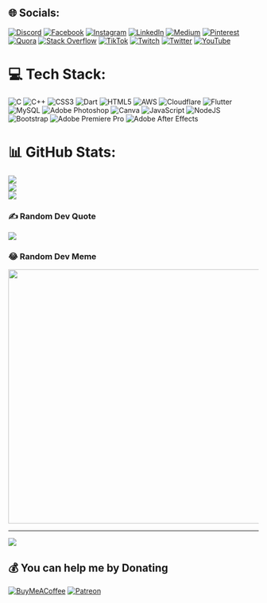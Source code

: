 
## 🌐 Socials:
[![Discord](https://img.shields.io/badge/Discord-%237289DA.svg?logo=discord&logoColor=white)](htttps://discord.gg/4Dc6m8B5Es) [![Facebook](https://img.shields.io/badge/Facebook-%231877F2.svg?logo=Facebook&logoColor=white)](https://facebook.com/iamsanjeev44) [![Instagram](https://img.shields.io/badge/Instagram-%23E4405F.svg?logo=Instagram&logoColor=white)](https://instagram.com/acrazypotato) [![LinkedIn](https://img.shields.io/badge/LinkedIn-%230077B5.svg?logo=linkedin&logoColor=white)](https://linkedin.com/in/acrazypotato) [![Medium](https://img.shields.io/badge/Medium-12100E?logo=medium&logoColor=white)](https://medium.com/@aCrazyPOTATO) [![Pinterest](https://img.shields.io/badge/Pinterest-%23E60023.svg?logo=Pinterest&logoColor=white)](https://pinterest.com/aCrazyPOTATOO) [![Quora](https://img.shields.io/badge/Quora-%23B92B27.svg?logo=Quora&logoColor=white)](https://quora.com/profile/ACrazyPOTATO) [![Stack Overflow](https://img.shields.io/badge/-Stackoverflow-FE7A16?logo=stack-overflow&logoColor=white)](https://stackoverflow.com/users/15875633) [![TikTok](https://img.shields.io/badge/TikTok-%23000000.svg?logo=TikTok&logoColor=white)](https://www.tiktok.com/@acrazypotato) [![Twitch](https://img.shields.io/badge/Twitch-%239146FF.svg?logo=Twitch&logoColor=white)](https://twitch.tv/acrazypotatoo) [![Twitter](https://img.shields.io/badge/Twitter-%231DA1F2.svg?logo=Twitter&logoColor=white)](https://twitter.com/iamsanjeev44) [![YouTube](https://img.shields.io/badge/YouTube-%23FF0000.svg?logo=YouTube&logoColor=white)](https://youtube.com/c/aCrazyPOTATO) 

# 💻 Tech Stack:
![C](https://img.shields.io/badge/c-%2300599C.svg?style=for-the-badge&logo=c&logoColor=white) ![C++](https://img.shields.io/badge/c++-%2300599C.svg?style=for-the-badge&logo=c%2B%2B&logoColor=white) ![CSS3](https://img.shields.io/badge/css3-%231572B6.svg?style=for-the-badge&logo=css3&logoColor=white) ![Dart](https://img.shields.io/badge/dart-%230175C2.svg?style=for-the-badge&logo=dart&logoColor=white) ![HTML5](https://img.shields.io/badge/html5-%23E34F26.svg?style=for-the-badge&logo=html5&logoColor=white) ![AWS](https://img.shields.io/badge/AWS-%23FF9900.svg?style=for-the-badge&logo=amazon-aws&logoColor=white) ![Cloudflare](https://img.shields.io/badge/Cloudflare-F38020?style=for-the-badge&logo=Cloudflare&logoColor=white) ![Flutter](https://img.shields.io/badge/Flutter-%2302569B.svg?style=for-the-badge&logo=Flutter&logoColor=white) ![MySQL](https://img.shields.io/badge/mysql-%2300f.svg?style=for-the-badge&logo=mysql&logoColor=white) ![Adobe Photoshop](https://img.shields.io/badge/adobephotoshop-%2331A8FF.svg?style=for-the-badge&logo=adobephotoshop&logoColor=white) ![Canva](https://img.shields.io/badge/Canva-%2300C4CC.svg?style=for-the-badge&logo=Canva&logoColor=white) ![JavaScript](https://img.shields.io/badge/javascript-%23323330.svg?style=for-the-badge&logo=javascript&logoColor=%23F7DF1E) ![NodeJS](https://img.shields.io/badge/node.js-6DA55F?style=for-the-badge&logo=node.js&logoColor=white) ![Bootstrap](https://img.shields.io/badge/bootstrap-%23563D7C.svg?style=for-the-badge&logo=bootstrap&logoColor=white) ![Adobe Premiere Pro](https://img.shields.io/badge/Adobe%20Premiere%20Pro-9999FF.svg?style=for-the-badge&logo=Adobe%20Premiere%20Pro&logoColor=white) ![Adobe After Effects](https://img.shields.io/badge/Adobe%20After%20Effects-9999FF.svg?style=for-the-badge&logo=Adobe%20After%20Effects&logoColor=white)
# 📊 GitHub Stats:
![](https://github-readme-stats.vercel.app/api?username=aCrazyPOTATO&theme=dark&hide_border=false&include_all_commits=true&count_private=true)<br/>
![](https://github-readme-streak-stats.herokuapp.com/?user=aCrazyPOTATO&theme=dark&hide_border=false)<br/>
![](https://github-readme-stats.vercel.app/api/top-langs/?username=aCrazyPOTATO&theme=dark&hide_border=false&include_all_commits=true&count_private=true&layout=compact)

### ✍️ Random Dev Quote
![](https://quotes-github-readme.vercel.app/api?type=horizontal&theme=radical)

### 😂 Random Dev Meme
<img src="https://random-memer.herokuapp.com/" width="512px"/>

---
[![](https://visitcount.itsvg.in/api?id=aCrazyPOTATO&icon=0&color=0)](https://visitcount.itsvg.in)

  ## 💰 You can help me by Donating
  [![BuyMeACoffee](https://img.shields.io/badge/Buy%20Me%20a%20Coffee-ffdd00?style=for-the-badge&logo=buy-me-a-coffee&logoColor=black)](https://buymeacoffee.com/aCrazyPOTATO) [![Patreon](https://img.shields.io/badge/Patreon-F96854?style=for-the-badge&logo=patreon&logoColor=white)](https://patreon.com/aCrazyPOTATO) 

  <!-- Proudly created with GPRM ( https://gprm.itsvg.in ) -->
  
